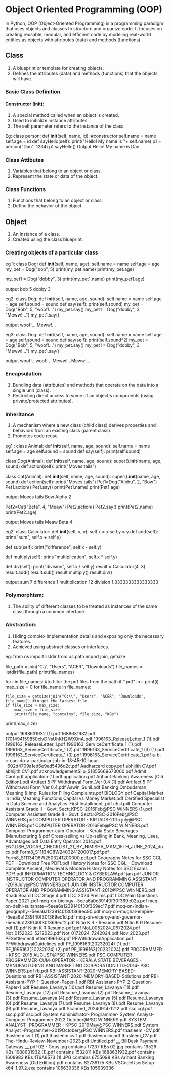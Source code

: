 # Object Oriented Programming (OOP)
In Python, OOP (Object-Oriented Programming) is a programming paradigm that uses objects and classes to structure and organize code. It focuses on creating reusable, modular, and efficient code by modeling real-world entities as objects with attributes (data) and methods (functions).

## Class
1. A blueprint or template for creating objects.
2. Defines the attributes (data) and methods (functions) that the objects will have.

### Basic Class Definition
#### Constructor (__init__):
1. A special method called when an object is created.
2. Used to initialize instance attributes.
3. The self parameter refers to the instance of the class.

Eg:
class person:
  def __init__(self, name, id): #constructor
    self.name = name
    self.age = id
  def sayHello(self):
    print("Hello! My name is "+ self.name)
p1 = person("Dan", 1234)
p1.sayHello()
Output
Hello! My name is Dan

### Class Attibutes
1. Variables that belong to an object or class.
2. Represent the state or data of the object.
   
### Class Functions
1. Functions that belong to an object or class.
2. Define the behavior of the object.
   
## Object
1. An instance of a class.
2. Created using the class blueprint.

### Creating objects of a particular class
eg 1:
class Dog:
  def __init__(self, name, age):
    self.name = name
    self.age = age
my_pet = Dog("bob", 5)
print(my_pet.name)
print(my_pet.age)

my_pet1 = Dog("dobby", 3)
print(my_pet1.name)
print(my_pet1.age)

output
bob
5
dobby
3

eg2:
class Dog:
  def __init__(self, name, age, sound):
    self.name = name
    self.age = age
    self.sound = sound
  def say(self):
    print(self.sound)
my_pet = Dog("Bob", 5, "woof!...")
my_pet.say()
my_pet1 = Dog("dobby", 3, "Meww!...")
my_pet1.say()

output
woof!...
Meww!...

eg3:
class Dog:
  def __init__(self, name, age, sound):
    self.name = name
    self.age = age
    self.sound = sound
  def say(self):
    print(self.sound*2)
my_pet = Dog("Bob", 5, "woof!...")
my_pet.say()
my_pet1 = Dog("dobby", 3, "Meww!...")
my_pet1.say()

output
woof!...woof!...
Meww!...Meww!...

### Encapsulation:
1. Bundling data (attributes) and methods that operate on the data into a single unit (class).
2. Restricting direct access to some of an object's components (using private/protected attributes).

### Inheritance
1. A mechanism where a new class (child class) derives properties and behaviors from an existing class (parent class).
2. Promotes code reuse.

eg1 :
class Animal:
  def __init__(self, name, age, sound):
    self.name = name
    self.age = age
    self.sound = sound
  def say(self):
    print(self.sound)

class Dog(Animal):
  def __init__(self, name, age, sound):
    super().__init__(name, age, sound)
  def action(self):
   print("Moves tails")

class Cat(Animal):
  def __init__(self, name, age, sound):
    super().__init__(name, age, sound)
  def action(self):
   print("Moves tails")
Pet1=Dog("Alphu", 2, "Bow")
Pet1.action()
Pet1.say()
print(Pet1.name)
print(Pet1.age)

output
Moves tails
Bow
Alphu
2

Pet2=Cat("Beta", 4, "Meaw")
Pet2.action()
Pet2.say()
print(Pet2.name)
print(Pet2.age)

output
Moves tails
Meaw
Beta
4

eg2:
class Calculator:
  def __init__(self, x, y):
    self.x = x
    self.y = y
  def add(self):
    print("sum", self.x + self.y)

  def sub(self):
    print("difference", self.x - self.y)

  def multiply(self):
    print("multiplication", self.x * self.y)

  def div(self):
    print("division", self.x / self.y)
    result = Calculator(4, 3)
result.add()
result.sub()
result.multiply()
result.div()

output
sum 7
difference 1
multiplication 12
division 1.3333333333333333


### Polymorphism:
1. The ability of different classes to be treated as instances of the same class through a common interface.
   
### Abstraction:
1. Hiding complex implementation details and exposing only the necessary features.
2. Achieved using abstract classes or interfaces.

eg:
from os import listdir
from os.path import join, getsize

file_path = join("C:\\", "Users", "ACER", "Downloads")
file_names = listdir(file_path)
print(file_names)

for i in file_names: #to filter the pdf files from the path
    if ".pdf" in i:
        print(i)
max_size = 0
for file_name in file_names:

    file_size = getsize(join("C:\\", "Users", "ACER", "Downloads", file_name)) #to get the largest file
    if file_size > max_size:
        max_size = file_size
        print(file_name, "contains", file_size, "KBs")

print(max_size)

output
1688631932 (1).pdf
1688631932.pdf
1701494159850clvDNsUhKH2WXOnA.pdf
1996163_ReleaseLetter_1 (1).pdf
1996163_ReleaseLetter_1.pdf
1996163_ServiceCertificate_1 (1).pdf
1996163_ServiceCertificate_1 (2).pdf
1996163_ServiceCertificate_1 (3) (1).pdf
1996163_ServiceCertificate_1 (3).pdf
1996163_ServiceCertificate_1.pdf
a-b-c-can-do-a-particular-job-in-18-45-10-hour--602d4709a1ed6e9ed5496d2c.pdf
Aadharcard copy.pdf
abhijith CV.pdf
abhijith CV1.pdf
acknowledgementSlip_S1855669673000.pdf
Admit Card.pdf
application (1).pdf
application.pdf
Arihant Banking Awareness [Old Edition].pdf
Artifact 5 PF Withdrawal Form_Ver 0.4 (1).pdf
Artifact 5 PF Withdrawal Form_Ver 0.4.pdf
Aswin_Sunil.pdf
Banking Ombudsman_ Meaning & Imp. Rules for Filing Complaints.pdf
BIOLOGY.pdf
Capital Market in India_Meaning,Functions,Capital vs Money Market.pdf
Certified Specialist in Data Science and Analytics-First Installment .pdf
chsl.pdf
Computer Assistant Grade II - Govt. Sectt.KPSC-2016Feb@PSC WINNERS (1).pdf
Computer Assistant Grade II - Govt. Sectt.KPSC-2016Feb@PSC WINNERS.pdf
COMPUTER OPERATOR - KIRTADS-2015 july@PSC WINNERS.pdf
COMPUTER OPERATOR-2016Feb@PSC WINNERS.pdf
Computer Programmer-cum-Operator - Kerala State Beverages (Manufacturing &.pdf
Cross-selling vs Up-selling in Bank, Meaning, Uses, Advantages.pdf
Data Entry Operator 2014.pdf
ENGLISH_VOCAB_CHECKLIST_21_BY_NIMISHA_MAM_15TH_JUNE_2024_docx.pdf
Form8_S11134O8W2403241200017.pdf.pdf
Form8_S11134O8W2503241200000.pdf.pdf
Geography Notes for SSC CGL PDF - Download Free PDF!.pdf
History Notes for SSC CGL - Download Complete Ancient, Medieval & Modern History Notes for SSC Exams PDF!.pdf
INFORMATION TECHNOLOGY & CYBERLAW.pdf
jan.pdf
JUNIOR INSTRUCTOR COMPUTER OPERATOR AND PROGRAMMING ASSISTANT -2019July@PSC WINNERS.pdf
JUNIOR INSTRUCTOR COMPUTER OPERATOR AND PROGRAMMING ASSISTANT-2012@PSC WINNERS.pdf
Khadi Board LDC Stage 4.pdf
LDC 2024 Prelims.pdf
LDC Main Questions Paper 2021 .pdf
mcq-on-biology--5eea6a0c39140f30f369e02a.pdf
mcq-on-delhi-sultanate--5eea6a1239140f30f369ec17.pdf
mcq-on-indian-geography--5eea6a1239140f30f369ec90.pdf
mcq-on-mughal-empire--5eea6a1239140f30f369ec1d.pdf
mcq-on-viceroy-and-governor--5eea6a1239140f30f369ecf2.pdf
Nitin K R - Resume.pdf
Nitin K R Resume-pdf (1).pdf
Nitin K R Resume-pdf.pdf
Not_0052024_0672024.pdf
Not_0152023_5212023.pdf
Not_0172024_7242024.pdf
Nov_2023.pdf
PFSettlementLetter1996163.pdf
PFWithdrawalApplication.pdf
PFWithdrawalGuidelines.pdf
PF_1996163(20232024) (1).pdf
PF_1996163(20232024) (2).pdf
PF_1996163(20232024).pdf
PROGRAMMER - KPSC-2015 AUGUST@PSC WINNERS.pdf
PSC COMPUTER PROGRAMMER-CUM-OPERATOR - KERALA STATE BEVERAGES - MANUFACTURING AND MARKETING CORPORATION LTD-2014- PSC WINNERS.pdf
rb.pdf
RBI-ASSISTANT-2020-MEMORY-BASED-Questions.pdf
RBI-ASSISTANT-2020-MEMORY-BASED-Solutions.pdf
RBI-Assistant-PYP-1-Question-Paper-1.pdf
RBI-Assistant-PYP-2-Question-Paper-1.pdf
Resume_Lavanya (10).pdf
Resume_Lavanya (11).pdf
Resume_Lavanya (12).pdf
Resume_Lavanya (2).pdf
Resume_Lavanya (3).pdf
Resume_Lavanya (4).pdf
Resume_Lavanya (5).pdf
Resume_Lavanya (6).pdf
Resume_Lavanya (7).pdf
Resume_Lavanya (8).pdf
Resume_Lavanya (9).pdf
Resume_Lavanya.pdf
Scanned_20240914-1212.pdf
ssc cgl.pdf
ssc.p.pdf
ssc.pdf
System Administrator- Programmer- System Analyst- Computer Programmer 2022 October@PSC WINNERS.pdf
SYSTEM ANALYST -PROGRAMMER - KPSC-2019May@PSC WINNERS.pdf
System Analyst -Programmer-2019October@PSC WINNERS.pdf
thasleem -CV.pdf
thasleem cv 1 (1).pdf
thasleem cv 1.pdf
thasleem cv.pdf
thasleem_CV.pdf
The-Hindu-Review-November-2023.pdf
Untitled.pdf
__ BillDesk Payment Gateway __.pdf
02 - Copy.jpg contains 17237 KBs
02.jpg contains 19526 KBs
1688631932 (1).pdf contains 1532811 KBs
1688631932.pdf contains 1608983 KBs
1T6A8573 (1).JPG contains 6755098 KBs
Arihant Banking Awareness [Old Edition].pdf contains 82739175 KBs
VSCodeUserSetup-x64-1.97.2.exe contains 105639336 KBs
105639336
